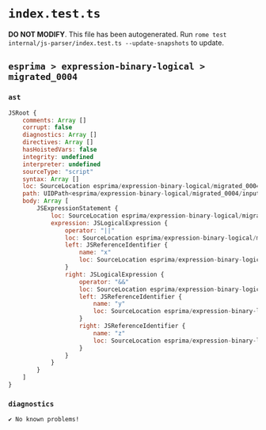 # `index.test.ts`

**DO NOT MODIFY**. This file has been autogenerated. Run `rome test internal/js-parser/index.test.ts --update-snapshots` to update.

## `esprima > expression-binary-logical > migrated_0004`

### `ast`

```javascript
JSRoot {
	comments: Array []
	corrupt: false
	diagnostics: Array []
	directives: Array []
	hasHoistedVars: false
	integrity: undefined
	interpreter: undefined
	sourceType: "script"
	syntax: Array []
	loc: SourceLocation esprima/expression-binary-logical/migrated_0004/input.js 1:0-2:0
	path: UIDPath<esprima/expression-binary-logical/migrated_0004/input.js>
	body: Array [
		JSExpressionStatement {
			loc: SourceLocation esprima/expression-binary-logical/migrated_0004/input.js 1:0-1:11
			expression: JSLogicalExpression {
				operator: "||"
				loc: SourceLocation esprima/expression-binary-logical/migrated_0004/input.js 1:0-1:11
				left: JSReferenceIdentifier {
					name: "x"
					loc: SourceLocation esprima/expression-binary-logical/migrated_0004/input.js 1:0-1:1 (x)
				}
				right: JSLogicalExpression {
					operator: "&&"
					loc: SourceLocation esprima/expression-binary-logical/migrated_0004/input.js 1:5-1:11
					left: JSReferenceIdentifier {
						name: "y"
						loc: SourceLocation esprima/expression-binary-logical/migrated_0004/input.js 1:5-1:6 (y)
					}
					right: JSReferenceIdentifier {
						name: "z"
						loc: SourceLocation esprima/expression-binary-logical/migrated_0004/input.js 1:10-1:11 (z)
					}
				}
			}
		}
	]
}
```

### `diagnostics`

```
✔ No known problems!

```
